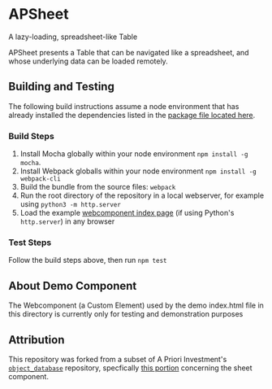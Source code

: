 # APSheet #
A lazy-loading, spreadsheet-like Table

APSheet presents a Table that can be navigated like a spreadsheet, and whose underlying data can be loaded remotely.

## Building and Testing ##
The following build instructions assume a node environment that has already installed the dependencies listed in the [package file located here](../../package.json).

### Build Steps ###
1. Install Mocha globally within your node environment `npm install -g mocha`.
2. Install Webpack globalls within your node environment `npm install -g webpack-cli`
3. Build the bundle from the source files: `webpack`
4. Run the root directory of the repository in a local webserver, for example using `python3 -m http.server`
5. Load the example [webcomponent index page](http://localhost:8000/examples/index.html) (if using Python's `http.server`) in any browser

### Test Steps ###
Follow the build steps above, then run `npm test`

## About Demo Component ##
The Webcomponent (a Custom Element) used by the demo index.html file in this directory is currently only for testing and demonstration purposes
  
## Attribution ##
This repository was forked from a subset of A Priori Investment's [`object_database`](https://github.com/APrioriInvestments/object_database) repository, specfically [this portion](https://github.com/APrioriInvestments/object_database/tree/dev/object_database/web/content/webcomponents/sheet) concerning the sheet component.
